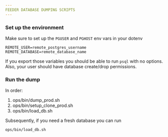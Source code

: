 ```yaml
---
FEEDER DATABASE DUMPING SCRIPTS
---
```


### Set up the environment

Make sure to set up the `PGUSER` and `PGHOST` env vars in your dotenv

```
REMOTE_USER=remote_postgres_username
REMOTE_DATABASE=remote_database_name
```

If you export those variables you should be able to run `psql` with no options.
Also, your user should have database create/drop permissions.

### Run the dump

In order:

1. ops/bin/dump_prod.sh
2. ops/bin/setup_clone_prod.sh
3. ops/bin/load_db.sh

Subsequently, if you need a fresh database you can run

```sh
ops/bin/load_db.sh
```
